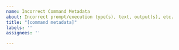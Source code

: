 ```yaml
---
name: Incorrect Command Metadata
about: Incorrect prompt/execution type(s), text, output(s), etc.
title: "[command metadata]"
labels: ''
assignees: ''

---
```



